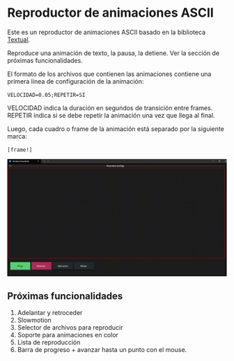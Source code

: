# Reproductor de animaciones ASCII

Este es un reproductor de animaciones ASCII basado en la biblioteca [Textual](https://textual.textualize.io/).

Reproduce una animación de texto, la pausa, la detiene. Ver la sección de próximas funcionalidades.

El formato de los archivos que contienen las animaciones contiene una primera línea de configuración de la animación:

```
VELOCIDAD=0.05;REPETIR=SI
```
VELOCIDAD indica la duración en segundos de transición entre frames.
REPETIR indica si se debe repetir la animación una vez que llega al final. 


Luego, cada cuadro o frame de la animación está separado por la siguiente marca:

```
[frame!]
```

![](readme_files/demo.gif)

## Próximas funcionalidades

1. Adelantar y retroceder
2. Slowmotion
3. Selector de archivos para reproducir
4. Soporte para animaciones en color
5. Lista de reproducción
6. Barra de progreso + avanzar hasta un punto con el mouse.

